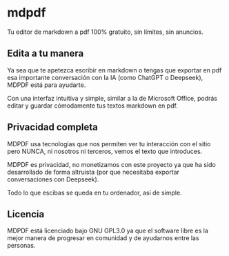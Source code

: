 # mdpdf
Tu editor de markdown a pdf 100% gratuito, sin límites, sin anuncios.

## Edita a tu manera  
Ya sea que te apetezca escribir en markdown o tengas que exportar en pdf esa importante conversación con la IA (como ChatGPT o Deepseek), MDPDF está para ayudarte.  

Con una interfaz intuitiva y simple, similar a la de Microsoft Office, podrás editar y guardar cómodamente tus textos markdown en pdf.

## Privacidad completa  
MDPDF usa tecnologías que nos permiten ver tu interacción con el sitio pero NUNCA, ni nosotros ni terceros, vemos el texto que introduces.  

MDPDF es privacidad, no monetizamos con este proyecto ya que ha sido desarrollado de forma altruista (por que necesitaba exportar conversaciones con Deepseek).

Todo lo que escibas se queda en tu ordenador, así de simple.

## Licencia
MDPDF está licenciado bajo GNU GPL3.0 ya que el software libre es la mejor manera de progresar en comunidad y de ayudarnos entre las personas.